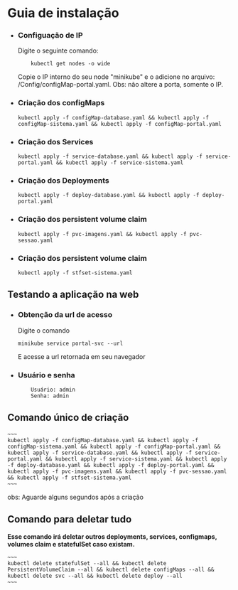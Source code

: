 # Guia de instalação

- ### Configuação de IP
    Digite o seguinte comando:    
    ~~~
        kubectl get nodes -o wide
    ~~~
    Copie o IP interno do seu node "minikube" e o adicione no arquivo: /Config/configMap-portal.yaml. Obs: não altere a porta, somente o IP.

- ### Criação dos configMaps

    ~~~
    kubectl apply -f configMap-database.yaml && kubectl apply -f configMap-sistema.yaml && kubectl apply -f configMap-portal.yaml
    ~~~

- ### Criação dos Services

    ~~~
    kubectl apply -f service-database.yaml && kubectl apply -f service-portal.yaml && kubectl apply -f service-sistema.yaml
    ~~~

- ### Criação dos Deployments
    ~~~
    kubectl apply -f deploy-database.yaml && kubectl apply -f deploy-portal.yaml
    ~~~

- ### Criação dos persistent volume claim
    ~~~
    kubectl apply -f pvc-imagens.yaml && kubectl apply -f pvc-sessao.yaml 
    ~~~

- ### Criação dos persistent volume claim
    ~~~
    kubectl apply -f stfset-sistema.yaml 
    ~~~

## Testando a aplicação na web

- ### Obtenção da url de acesso
    Digite o comando   
    ~~~
    minikube service portal-svc --url
    ~~~
    E acesse a url retornada em seu navegador

- ### Usuário e senha
    ~~~
        Usuário: admin
        Senha: admin
    ~~~

## Comando único de criação

    ~~~
    kubectl apply -f configMap-database.yaml && kubectl apply -f configMap-sistema.yaml && kubectl apply -f configMap-portal.yaml && kubectl apply -f service-database.yaml && kubectl apply -f service-portal.yaml && kubectl apply -f service-sistema.yaml && kubectl apply -f deploy-database.yaml && kubectl apply -f deploy-portal.yaml && kubectl apply -f pvc-imagens.yaml && kubectl apply -f pvc-sessao.yaml && kubectl apply -f stfset-sistema.yaml 
    ~~~

obs: Aguarde alguns segundos após a criação

## Comando para deletar tudo
<b>Esse comando irá deletar outros deployments, services, configmaps, volumes claim e statefulSet caso existam.</b>

    ~~~
    kubectl delete statefulSet --all && kubectl delete PersistentVolumeClaim --all && kubectl delete configMaps --all &&  kubectl delete svc --all && kubectl delete deploy --all
    ~~~
